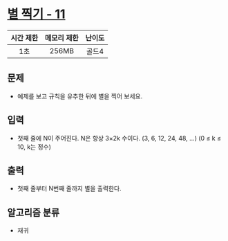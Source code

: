 # [별 찍기 - 11](https://www.acmicpc.net/problem/2448)

|시간 제한|메모리 제한|난이도|
|:-------:|:---------:|:---:|
|1초|256MB|골드4|

## 문제
- 예제를 보고 규칙을 유추한 뒤에 별을 찍어 보세요.

## 입력
- 첫째 줄에 N이 주어진다. N은 항상 3×2k 수이다. (3, 6, 12, 24, 48, ...) (0 ≤ k ≤ 10, k는 정수)

## 출력
- 첫째 줄부터 N번째 줄까지 별을 출력한다.

## 알고리즘 분류
- 재귀